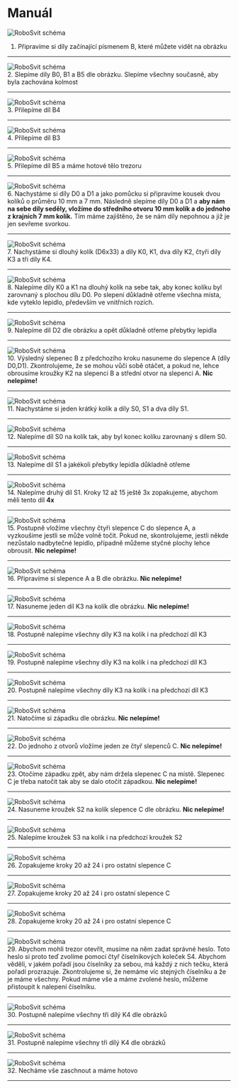# Manuál

![RoboSvit schéma](assets/blackBox-01.jpg)<br>
1. Připravíme si díly začínající písmenem B, které můžete vidět na obrázku
<hr>

![RoboSvit schéma](assets/blackBox-02.jpg)<br>
2. Slepíme díly B0, B1 a B5 dle obrázku. Slepíme všechny současně, aby byla zachována kolmost
<hr>

![RoboSvit schéma](assets/blackBox-05.jpg)<br>
3. Přilepíme díl B4
<hr>

![RoboSvit schéma](assets/blackBox-04.jpg)<br>
4. Přilepíme díl B3
<hr>

![RoboSvit schéma](assets/blackBox-03.jpg)<br>
5. Přilepíme díl B5 a máme hotové tělo trezoru
<hr>

![RoboSvit schéma](assets/blackBox-06.jpg)<br>
6. Nachystáme si díly D0 a D1 a jako pomůcku si připravíme kousek dvou kolíků o průměru 10 mm a 7 mm. Následně slepíme díly D0 a D1 a **aby nám na sebe díly seděly, vložíme do středního otvoru 10 mm kolík a do jednoho z krajních 7 mm kolík.** Tím máme zajištěno, že se nám díly nepohnou a již je jen sevřeme svorkou.
<hr>

![RoboSvit schéma](assets/blackBox-07.jpg)<br>
7. Nachystáme si dlouhý kolík (D6x33) a díly K0, K1, dva díly K2, čtyři díly K3 a tři díly K4.
<hr>

![RoboSvit schéma](assets/blackBox-09.jpg)<br>
8. Nalepíme díly K0 a K1 na dlouhý kolík na sebe tak, aby konec kolíku byl zarovnaný s plochou dílu D0. Po slepení důkladně otřeme všechna místa, kde vyteklo lepidlo, především ve vnitřních rozích.
<hr>

![RoboSvit schéma](assets/blackBox-08.jpg)<br>
9. Nalepíme díl D2 dle obrázku a opět důkladně otřeme přebytky lepidla
<hr>

![RoboSvit schéma](assets/blackBox-10.jpg)<br>
10. Výsledný slepenec B z předchozího kroku nasuneme do slepence A (díly D0,D1). Zkontrolujeme, že se mohou vůči sobě otáčet, a pokud ne, lehce obrousíme kroužky K2 na slepenci B a střední otvor na slepenci A. **Nic nelepíme!**
<hr>

![RoboSvit schéma](assets/blackBox-11.jpg)<br>
11. Nachystáme si jeden krátký kolík a díly S0, S1 a dva díly S1.
<hr>

![RoboSvit schéma](assets/blackBox-12.jpg)<br>
12. Nalepíme díl S0 na kolík tak, aby byl konec kolíku zarovnaný s dílem S0.
<hr>

![RoboSvit schéma](assets/blackBox-14.jpg)<br>
13.  Nalepíme díl S1 a jakékoli přebytky lepidla důkladně otřeme
<hr>

![RoboSvit schéma](assets/blackBox-13.jpg)<br>
14.  Nalepíme druhý díl S1. Kroky 12 až 15 ještě 3x zopakujeme, abychom měli
tento díl **4x**
<hr>

![RoboSvit schéma](assets/blackBox-15.jpg)<br>
15. Postupně vložíme všechny čtyři slepence C do slepence A, a vyzkoušime jestli se může volně točit. Pokud ne, skontrolujeme, jestli někde nezůstalo nadbytečné lepidlo, případně můžeme styčné plochy lehce obrousit.
**Nic nelepíme!**
<hr>

![RoboSvit schéma](assets/blackBox-17.jpg)<br>
16. Připravíme si slepence A a B dle obrázku. **Nic nelepíme!**
<hr>

![RoboSvit schéma](assets/blackBox-16.jpg)<br>
17. Nasuneme jeden díl K3 na kolík dle obrázku. **Nic nelepíme!**
<hr>

![RoboSvit schéma](assets/blackBox-18.jpg)<br>
18. Postupně nalepíme všechny díly K3 na kolík i na předchozí díl K3
<hr>

![RoboSvit schéma](assets/blackBox-19.jpg)<br>
19. Postupně nalepíme všechny díly K3 na kolík i na předchozí díl K3
<hr>

![RoboSvit schéma](assets/blackBox-20.jpg)<br>
20. Postupně nalepíme všechny díly K3 na kolík i na předchozí díl K3
<hr>

![RoboSvit schéma](assets/blackBox-21.jpg)<br>
21. Natočíme si západku dle obrázku. **Nic nelepíme!**
<hr>

![RoboSvit schéma](assets/blackBox-22.jpg)<br>
22. Do jednoho z otvorů vložíme jeden ze čtyř slepenců C. **Nic nelepíme!**
<hr>

![RoboSvit schéma](assets/blackBox-23.jpg)<br>
23. Otočíme západku zpět, aby nám držela slepenec C na místě. Slepenec C je třeba natočit tak aby se dalo otočit západkou. **Nic nelepíme!**
<hr>

![RoboSvit schéma](assets/blackBox-25.jpg)<br>
24. Nasuneme kroužek S2 na kolík slepence C dle obrázku. **Nic nelepíme!**
<hr>

![RoboSvit schéma](assets/blackBox-24.jpg)<br>
25. Nalepíme kroužek S3 na kolík i na předchozí kroužek S2
<hr>

![RoboSvit schéma](assets/blackBox-26.jpg)<br>
26. Zopakujeme kroky 20 až 24 i pro ostatní slepence C
<hr>

![RoboSvit schéma](assets/blackBox-27.jpg)<br>
27. Zopakujeme kroky 20 až 24 i pro ostatní slepence C
<hr>

![RoboSvit schéma](assets/blackBox-28.jpg)<br>
28. Zopakujeme kroky 20 až 24 i pro ostatní slepence C
<hr>

![RoboSvit schéma](assets/blackBox-29.jpg)<br>
29. Abychom mohli trezor otevřít, musíme na něm zadat správné heslo. Toto heslo si proto teď zvolíme pomocí čtyř číselníkových koleček S4. Abychom věděli, v jakém pořadí jsou číselníky za sebou, má každý z nich tečku, která pořadí prozrazuje. Zkontrolujeme si, že nemáme víc stejných číselníku a že je máme všechny. Pokud máme vše a máme zvolené heslo, můžeme přistoupit k nalepení číselníku.
<hr>

![RoboSvit schéma](assets/blackBox-30.jpg)<br>
30. Postupně nalepíme všechny tři dílý K4 dle obrázků
<hr>

![RoboSvit schéma](assets/blackBox-31.jpg)<br>
31. Postupně nalepíme všechny tři dílý K4 dle obrázků
<hr>

![RoboSvit schéma](assets/blackBox-32.jpg)<br>
32. Necháme vše zaschnout a máme hotovo
<hr>
